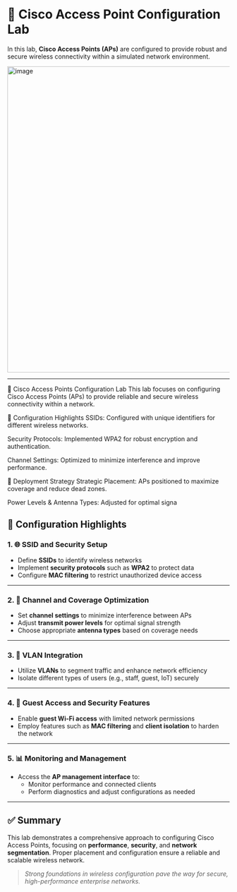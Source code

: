 # 📶 Cisco Access Point Configuration Lab

In this lab, **Cisco Access Points (APs)** are configured to provide robust and secure wireless connectivity within a simulated network environment.

<img width="1164" height="694" alt="image" src="https://github.com/user-attachments/assets/ca32124e-f277-4127-b4fc-13f582885e2d" />

---

📡 Cisco Access Points Configuration Lab
This lab focuses on configuring Cisco Access Points (APs) to provide reliable and secure wireless connectivity within a network.

🔧 Configuration Highlights
SSIDs: Configured with unique identifiers for different wireless networks.

Security Protocols: Implemented WPA2 for robust encryption and authentication.

Channel Settings: Optimized to minimize interference and improve performance.

📍 Deployment Strategy
Strategic Placement: APs positioned to maximize coverage and reduce dead zones.

Power Levels & Antenna Types: Adjusted for optimal signa

## 🔧 Configuration Highlights

### 1. 🌐 SSID and Security Setup  
- Define **SSIDs** to identify wireless networks  
- Implement **security protocols** such as **WPA2** to protect data  
- Configure **MAC filtering** to restrict unauthorized device access

---

### 2. 📡 Channel and Coverage Optimization  
- Set **channel settings** to minimize interference between APs  
- Adjust **transmit power levels** for optimal signal strength  
- Choose appropriate **antenna types** based on coverage needs

---

### 3. 🧩 VLAN Integration  
- Utilize **VLANs** to segment traffic and enhance network efficiency  
- Isolate different types of users (e.g., staff, guest, IoT) securely

---

### 4. 👥 Guest Access and Security Features  
- Enable **guest Wi-Fi access** with limited network permissions  
- Employ features such as **MAC filtering** and **client isolation** to harden the network

---

### 5. 📊 Monitoring and Management  
- Access the **AP management interface** to:
  - Monitor performance and connected clients  
  - Perform diagnostics and adjust configurations as needed  

---

## ✅ Summary

This lab demonstrates a comprehensive approach to configuring Cisco Access Points, focusing on **performance**, **security**, and **network segmentation**. Proper placement and configuration ensure a reliable and scalable wireless network.

> *Strong foundations in wireless configuration pave the way for secure, high-performance enterprise networks.*
